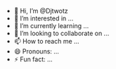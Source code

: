 - 👋 Hi, I’m @Djtwotz
- 👀 I’m interested in ...
- 🌱 I’m currently learning ...
- 💞️ I’m looking to collaborate on ...
- 📫 How to reach me ...
- 😄 Pronouns: ...
- ⚡ Fun fact: ...

<!---
Djtwotz/Djtwotz is a ✨ special ✨ repository because its `README.md` (this file) appears on your GitHub profile.
You can click the Preview link to take a look at your changes.
--->
